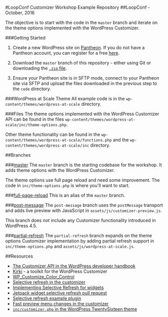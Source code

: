 #LoopConf Customizer Workshop Example Repository
##LoopConf - October, 2016

The objective is to start with the code in the `master` branch and iterate on the theme options implemented with the WordPress Customizer.

###Getting Started
1. Create a new WordPress site on [Pantheon](https://pantheon.io). If you do not have a Pantheon account, you can register for a free [here](https://pantheon.io/register).

1. Download the `master` branch of this repository - either using Git or downloading the [`.zip` file](https://github.com/ataylorme/loop-conf-2016-customizer-workshop/archive/master.zip).

1. Ensure your Pantheon site is in SFTP mode, connect to your Pantheon site via SFTP and upload the files downloaded in the previous step to the `code` directory.

###WordPress at Scale Theme
All example code is in the `wp-content/themes/wordpress-at-scale` directory.

###Files
The theme options implemented with the WordPress Customizer API can be found in the files `wp-content/themes/wordpress-at-scale/inc/theme-options.php`.

Other theme functionality can be found in the `wp-content/themes/wordpress-at-scale/functions.php` and the `wp-content/themes/wordpress-at-scale/inc` directory.

##Branches

###[master](https://github.com/ataylorme/loop-conf-2016-customizer-workshop/tree/master)
The `master` branch is the starting codebase for the workshop. It adds theme options with the WordPress Customizer.

The theme options use full page reload and need some improvement. The code in `inc/theme-options.php` is where you'll want to start.

###[full-page-reload](https://github.com/ataylorme/loop-conf-2016-customizer-workshop/tree/full-page-reload)
This is an alias of the `master` branch.
  
###[post-message](https://github.com/ataylorme/loop-conf-2016-customizer-workshop/tree/post-message)
The `post-message` branch uses the `postMessage` transport and adds live preview with JavaScript in `assets/js/customizer-preview.js`.

This branch does _not_ include any Customizer functionality introduced in WordPress 4.5.

###[partial-refresh](https://github.com/ataylorme/loop-conf-2016-customizer-workshop/tree/partial-refresh)
The `partial-refresh` branch expands on the theme options Customizer implementation by adding partial refresh support in `inc/theme-options.php` and `assets/js/wordpress-at-scale.js`.

##Resources
* [The Customizer API in the WordPress developer handbook](https://developer.wordpress.org/themes/advanced-topics/customizer-api/)
* [Kirki](https://aristath.github.io/kirki/) - a toolkit for the WordPress Customizer
* [WP_Customize_Color_Control](https://developer.wordpress.org/reference/classes/wp_customize_color_control/)
* [Selective refresh in the customizer](https://make.wordpress.org/core/2016/02/16/selective-refresh-in-the-customizer/)
* [Implementing Selective Refresh for widgets](https://make.wordpress.org/core/2016/03/22/implementing-selective-refresh-support-for-widgets/)
* [Jetpack widget selective refresh pull request](https://github.com/Automattic/jetpack/pull/3607/commits/2615f0043f0fd031bb921718f8f02c9bb30fabac)
* [Selective refresh example plugin](https://gist.github.com/westonruter/a15b99bdd07e6f4aae7a)
* [Fast preview menu changes in the customizer](https://make.wordpress.org/core/2015/07/29/fast-previewing-changes-to-menus-in-the-customizer/)
* [`inc/customizer.php` in the WordPress TwentySixteen theme](https://github.com/WordPress/twentysixteen/blob/master/inc/customizer.php)
